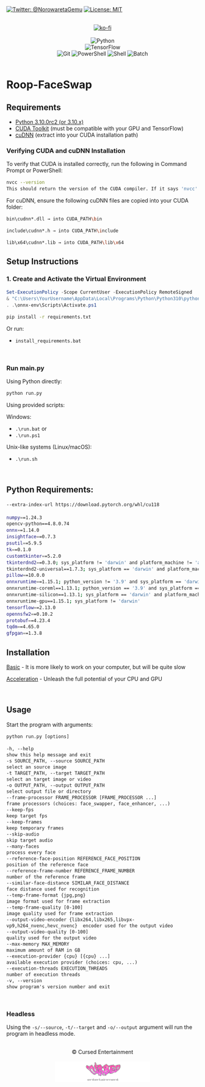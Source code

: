 [![Twitter: @NorowaretaGemu](https://img.shields.io/badge/X-@NorowaretaGemu-blue.svg?style=flat)](https://x.com/NorowaretaGemu)
[![License: MIT](https://img.shields.io/badge/License-MIT-yellow.svg)](https://opensource.org/licenses/MIT)

<br>
<div align="center">
  <a href="https://ko-fi.com/cursedentertainment">
    <img src="https://ko-fi.com/img/githubbutton_sm.svg" alt="ko-fi" style="width: 20%;"/>
  </a>
</div>
<br>

<div align="center">
  <img alt="Python" src="https://img.shields.io/badge/python%20-%23323330.svg?&style=for-the-badge&logo=python&logoColor=white"/>
</div>

<div align="center">
  <img alt="TensorFlow" src="https://img.shields.io/badge/tensorflow%20-%23323330.svg?&style=for-the-badge&logo=tensorflow&logoColor=white"/>
</div>
<div align="center">
    <img alt="Git" src="https://img.shields.io/badge/git%20-%23323330.svg?&style=for-the-badge&logo=git&logoColor=white"/>
  <img alt="PowerShell" src="https://img.shields.io/badge/PowerShell-%23323330.svg?&style=for-the-badge&logo=powershell&logoColor=white"/>
  <img alt="Shell" src="https://img.shields.io/badge/Shell-%23323330.svg?&style=for-the-badge&logo=gnu-bash&logoColor=white"/>
  <img alt="Batch" src="https://img.shields.io/badge/Batch-%23323330.svg?&style=for-the-badge&logo=windows&logoColor=white"/>
  </div>
<br>

# Roop-FaceSwap

## Requirements

- [Python 3.10.0rc2 (or 3.10.x)](https://www.python.org/downloads/release/python-3100rc2/)
- [CUDA Toolkit](https://developer.nvidia.com/downloads) (must be compatible with your GPU and TensorFlow)
- [cuDNN](https://developer.nvidia.com/cudnn-downloads) (extract into your CUDA installation path)

### Verifying CUDA and cuDNN Installation

To verify that CUDA is installed correctly, run the following in Command Prompt or PowerShell:

```bash
nvcc --version
This should return the version of the CUDA compiler. If it says 'nvcc' is not recognized, make sure the CUDA bin directory is added to your system PATH (e.g., C:\Program Files\NVIDIA GPU Computing Toolkit\CUDA\v12.0\bin).
```

For cuDNN, ensure the following cuDNN files are copied into your CUDA folder:

```bash
bin\cudnn*.dll → into CUDA_PATH\bin
```
```bash
include\cudnn*.h → into CUDA_PATH\include
```
```bash
lib\x64\cudnn*.lib → into CUDA_PATH\lib\x64
```

## Setup Instructions

### 1. Create and Activate the Virtual Environment

```powershell
Set-ExecutionPolicy -Scope CurrentUser -ExecutionPolicy RemoteSigned
& "C:\Users\YourUsername\AppData\Local\Programs\Python\Python310\python.exe" -m venv onnx-env
. .\onnx-env\Scripts\Activate.ps1
```

```bash
pip install -r requirements.txt
```
Or run: 
- `install_requirements.bat`
  
  <br>

### Run main.py

Using Python directly:

```bash
python run.py
```

Using provided scripts:

Windows:
- `.\run.bat`
or
- `.\run.ps1`

Unix-like systems (Linux/macOS):
- `.\run.sh`

  <br>

## Python Requirements:

```bash
--extra-index-url https://download.pytorch.org/whl/cu118

numpy==1.24.3
opencv-python==4.8.0.74
onnx==1.14.0
insightface==0.7.3
psutil==5.9.5
tk==0.1.0
customtkinter==5.2.0
tkinterdnd2==0.3.0; sys_platform != 'darwin' and platform_machine != 'arm64'
tkinterdnd2-universal==1.7.3; sys_platform == 'darwin' and platform_machine == 'arm64'
pillow==10.0.0
onnxruntime==1.15.1; python_version != '3.9' and sys_platform == 'darwin' and platform_machine != 'arm64'
onnxruntime-coreml==1.13.1; python_version == '3.9' and sys_platform == 'darwin' and platform_machine != 'arm64'
onnxruntime-silicon==1.13.1; sys_platform == 'darwin' and platform_machine == 'arm64'
onnxruntime-gpu==1.15.1; sys_platform != 'darwin'
tensorflow==2.13.0
opennsfw2==0.10.2
protobuf==4.23.4
tqdm==4.65.0
gfpgan==1.3.8
```

## Installation

[Basic](https://github.com/s0md3v/roop/wiki/1.-Installation) - It is more likely to work on your computer, but will be quite slow

[Acceleration](https://github.com/s0md3v/roop/wiki/2.-Acceleration) - Unleash the full potential of your CPU and GPU

<br>

## Usage

Start the program with arguments:

```
python run.py [options]

-h, --help                                                                 show this help message and exit
-s SOURCE_PATH, --source SOURCE_PATH                                       select an source image
-t TARGET_PATH, --target TARGET_PATH                                       select an target image or video
-o OUTPUT_PATH, --output OUTPUT_PATH                                       select output file or directory
--frame-processor FRAME_PROCESSOR [FRAME_PROCESSOR ...]                    frame processors (choices: face_swapper, face_enhancer, ...)
--keep-fps                                                                 keep target fps
--keep-frames                                                              keep temporary frames
--skip-audio                                                               skip target audio
--many-faces                                                               process every face
--reference-face-position REFERENCE_FACE_POSITION                          position of the reference face
--reference-frame-number REFERENCE_FRAME_NUMBER                            number of the reference frame
--similar-face-distance SIMILAR_FACE_DISTANCE                              face distance used for recognition
--temp-frame-format {jpg,png}                                              image format used for frame extraction
--temp-frame-quality [0-100]                                               image quality used for frame extraction
--output-video-encoder {libx264,libx265,libvpx-vp9,h264_nvenc,hevc_nvenc}  encoder used for the output video
--output-video-quality [0-100]                                             quality used for the output video
--max-memory MAX_MEMORY                                                    maximum amount of RAM in GB
--execution-provider {cpu} [{cpu} ...]                                     available execution provider (choices: cpu, ...)
--execution-threads EXECUTION_THREADS                                      number of execution threads
-v, --version                                                              show program's version number and exit
```

<br>

### Headless

Using the `-s/--source`, `-t/--target` and `-o/--output` argument will run the program in headless mode.

<br>
<div align="center">
© Cursed Entertainment
</div>
<br>
<div align="center">
<a href="https://cursed-entertainment.itch.io/" target="_blank">
    <img src="https://github.com/CursedPrograms/cursedentertainment/raw/main/images/logos/logo-wide-grey.png"
        alt="CursedEntertainment Logo" style="width:250px;">
</a>
</div>
